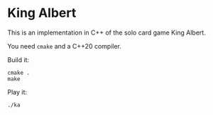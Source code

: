 # King Albert

This is an implementation in C++ of the solo card game King Albert.

You need `cmake` and a C++20 compiler.

Build it:

```
cmake .
make
```

Play it:

```
./ka
```
